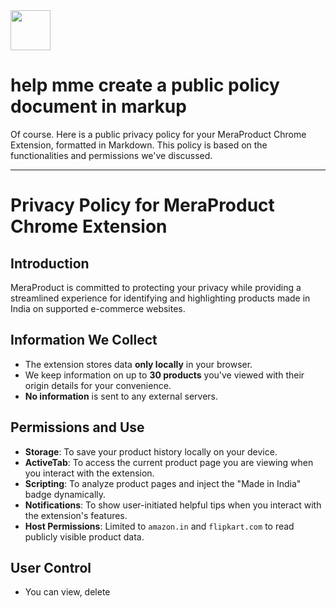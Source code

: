 <img src="https://r2cdn.perplexity.ai/pplx-full-logo-primary-dark%402x.png" style="height:64px;margin-right:32px"/>

# help mme create a public policy document in markup

Of course. Here is a public privacy policy for your MeraProduct Chrome Extension, formatted in Markdown. This policy is based on the functionalities and permissions we've discussed.

***

# Privacy Policy for MeraProduct Chrome Extension

## Introduction

MeraProduct is committed to protecting your privacy while providing a streamlined experience for identifying and highlighting products made in India on supported e-commerce websites.

## Information We Collect

* The extension stores data **only locally** in your browser.
* We keep information on up to **30 products** you've viewed with their origin details for your convenience.
* **No information** is sent to any external servers.


## Permissions and Use

* **Storage**: To save your product history locally on your device.
* **ActiveTab**: To access the current product page you are viewing when you interact with the extension.
* **Scripting**: To analyze product pages and inject the "Made in India" badge dynamically.
* **Notifications**: To show user-initiated helpful tips when you interact with the extension's features.
* **Host Permissions**: Limited to `amazon.in` and `flipkart.com` to read publicly visible product data.


## User Control

* You can view, delete

